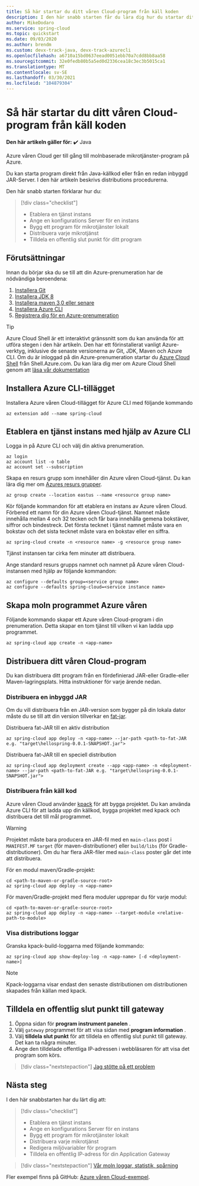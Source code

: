 ```yaml
---
title: Så här startar du ditt våren Cloud-program från käll koden
description: I den här snabb starten får du lära dig hur du startar ditt Azure våren Cloud-program direkt från din käll kod
author: MikeDodaro
ms.service: spring-cloud
ms.topic: quickstart
ms.date: 09/03/2020
ms.author: brendm
ms.custom: devx-track-java, devx-track-azurecli
ms.openlocfilehash: a6710a15bd0637eead0051ebb70a7cdd8bb8aa58
ms.sourcegitcommit: 32e0fedb80b5a5ed0d2336cea18c3ec3b5015ca1
ms.translationtype: MT
ms.contentlocale: sv-SE
ms.lasthandoff: 03/30/2021
ms.locfileid: "104879304"
---
```

# <a name="how-to-launch-your-spring-cloud-application-from-source-code"></a>Så här startar du ditt våren Cloud-program från käll koden

**Den här artikeln gäller för:** ✔️ Java

Azure våren Cloud ger till gång till molnbaserade mikrotjänster-program på Azure.

Du kan starta program direkt från Java-källkod eller från en redan inbyggd JAR-Server. I den här artikeln beskrivs distributions procedurerna.

Den här snabb starten förklarar hur du:

> [!div class="checklist"]
> * Etablera en tjänst instans
> * Ange en konfigurations Server för en instans
> * Bygg ett program för mikrotjänster lokalt
> * Distribuera varje mikrotjänst
> * Tilldela en offentlig slut punkt för ditt program

## <a name="prerequisites"></a>Förutsättningar
Innan du börjar ska du se till att din Azure-prenumeration har de nödvändiga beroendena:

1. [Installera Git](https://git-scm.com/)
2. [Installera JDK 8](https://www.oracle.com/technetwork/java/javase/downloads/jdk8-downloads-2133151.html)
3. [Installera maven 3,0 eller senare](https://maven.apache.org/download.cgi)
4. [Installera Azure CLI](/cli/azure/install-azure-cli)
5. [Registrera dig för en Azure-prenumeration](https://azure.microsoft.com/free/)

> [!TIP]
> Azure Cloud Shell är ett interaktivt gränssnitt som du kan använda för att utföra stegen i den här artikeln.  Den har ett förinstallerat vanligt Azure-verktyg, inklusive de senaste versionerna av Git, JDK, Maven och Azure CLI. Om du är inloggad på din Azure-prenumeration startar du [Azure Cloud Shell](https://shell.azure.com) från Shell.Azure.com.  Du kan lära dig mer om Azure Cloud Shell genom att [läsa vår dokumentation](../cloud-shell/overview.md)

## <a name="install-the-azure-cli-extension"></a>Installera Azure CLI-tillägget

Installera Azure våren Cloud-tillägget för Azure CLI med följande kommando

```azurecli
az extension add --name spring-cloud
```

## <a name="provision-a-service-instance-using-the-azure-cli"></a>Etablera en tjänst instans med hjälp av Azure CLI

Logga in på Azure CLI och välj din aktiva prenumeration. 

```azurecli
az login
az account list -o table
az account set --subscription
```

Skapa en resurs grupp som innehåller din Azure våren Cloud-tjänst. Du kan lära dig mer om [Azures resurs grupper](../azure-resource-manager/management/overview.md).

```azurecli
az group create --location eastus --name <resource group name>
```

Kör följande kommandon för att etablera en instans av Azure våren Cloud. Förbered ett namn för din Azure våren Cloud-tjänst. Namnet måste innehålla mellan 4 och 32 tecken och får bara innehålla gemena bokstäver, siffror och bindestreck. Det första tecknet i tjänst namnet måste vara en bokstav och det sista tecknet måste vara en bokstav eller en siffra.

```azurecli
az spring-cloud create -n <resource name> -g <resource group name>
```

Tjänst instansen tar cirka fem minuter att distribuera.

Ange standard resurs grupps namnet och namnet på Azure våren Cloud-instansen med hjälp av följande kommandon:

```azurecli
az configure --defaults group=<service group name>
az configure --defaults spring-cloud=<service instance name>
```

## <a name="create-the-azure-spring-cloud-application"></a>Skapa moln programmet Azure våren

Följande kommando skapar ett Azure våren Cloud-program i din prenumeration.  Detta skapar en tom tjänst till vilken vi kan ladda upp programmet.

```azurecli
az spring-cloud app create -n <app-name>
```

## <a name="deploy-your-spring-cloud-application"></a>Distribuera ditt våren Cloud-program

Du kan distribuera ditt program från en fördefinierad JAR-eller Gradle-eller Maven-lagringsplats.  Hitta instruktioner för varje ärende nedan.

### <a name="deploy-a-built-jar"></a>Distribuera en inbyggd JAR

Om du vill distribuera från en JAR-version som bygger på din lokala dator måste du se till att din version tillverkar en [fat-jar](https://docs.spring.io/spring-boot/docs/current/reference/html/howto-build.html#howto-create-an-executable-jar-with-maven).

Distribuera fat-JAR till en aktiv distribution

```azurecli
az spring-cloud app deploy -n <app-name> --jar-path <path-to-fat-JAR e.g. "target\hellospring-0.0.1-SNAPSHOT.jar">
```

Distribuera fat-JAR till en speciell distribution

```azurecli
az spring-cloud app deployment create --app <app-name> -n <deployment-name> --jar-path <path-to-fat-JAR e.g. "target\hellospring-0.0.1-SNAPSHOT.jar">
```

### <a name="deploy-from-source-code"></a>Distribuera från käll kod

Azure våren Cloud använder [kpack](https://github.com/pivotal/kpack) för att bygga projektet.  Du kan använda Azure CLI för att ladda upp din källkod, bygga projektet med kpack och distribuera det till mål programmet.

> [!WARNING]
> Projektet måste bara producera en JAR-fil med en `main-class` post i `MANIFEST.MF` `target` (för maven-distributioner) eller `build/libs` (för Gradle-distributioner).  Om du har flera JAR-filer med `main-class` poster går det inte att distribuera.

För en modul maven/Gradle-projekt:

```azurecli
cd <path-to-maven-or-gradle-source-root>
az spring-cloud app deploy -n <app-name>
```

För maven/Gradle-projekt med flera moduler upprepar du för varje modul:

```azurecli
cd <path-to-maven-or-gradle-source-root>
az spring-cloud app deploy -n <app-name> --target-module <relative-path-to-module>
```

### <a name="show-deployment-logs"></a>Visa distributions loggar

Granska kpack-build-loggarna med följande kommando:

```azurecli
az spring-cloud app show-deploy-log -n <app-name> [-d <deployment-name>]
```

> [!NOTE]
> Kpack-loggarna visar endast den senaste distributionen om distributionen skapades från källan med kpack.

## <a name="assign-a-public-endpoint-to-gateway"></a>Tilldela en offentlig slut punkt till gateway

1. Öppna sidan för **program instrument panelen** .
2. Välj `gateway` programmet för att visa sidan med **program information** .
3. Välj **tilldela slut punkt** för att tilldela en offentlig slut punkt till gateway. Det kan ta några minuter. 
4. Ange den tilldelade offentliga IP-adressen i webbläsaren för att visa det program som körs.

> [!div class="nextstepaction"]
> [Jag stötte på ett problem](https://www.research.net/r/javae2e?tutorial=asc-source-quickstart&step=public-endpoint)

## <a name="next-steps"></a>Nästa steg

I den här snabbstarten har du lärt dig att:

> [!div class="checklist"]
> * Etablera en tjänst instans
> * Ange en konfigurations Server för en instans
> * Bygg ett program för mikrotjänster lokalt
> * Distribuera varje mikrotjänst
> * Redigera miljövariabler för program
> * Tilldela en offentlig IP-adress för din Application Gateway

> [!div class="nextstepaction"]
> [Vår moln loggar, statistik, spårning](spring-cloud-quickstart-logs-metrics-tracing.md)

Fler exempel finns på GitHub: [Azure våren Cloud-exempel](https://github.com/Azure-Samples/Azure-Spring-Cloud-Samples/tree/master/service-binding-cosmosdb-sql).